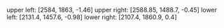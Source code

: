 upper left: [2584, 1863, -1.46]
upper right: [2588.85, 1488.7, -0.45]
lower left: [2131.4, 1457.6, -0.98]
lower right: [2107.4, 1860.9, 0.4]